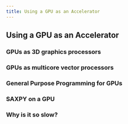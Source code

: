 ```yaml
---
title: Using a GPU as an Accelerator
---
```


## Using a GPU as an Accelerator

### GPUs as 3D graphics processors

### GPUs as multicore vector processors

### General Purpose Programming for GPUs

### SAXPY on a GPU

### Why is it so slow?